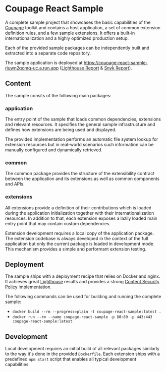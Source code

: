 # Coupage React Sample

A complete sample project that showcases the basic capabilities of the [Coupage](https://github.com/asual/coupage)
toolkit and contains a host application, a set of common extension definition rules, and a few sample extensions. It
offers a built-in internationalization and a highly optimized production setup.

Each of the provided sample packages can be independently built and extracted into a separate code repository.

The sample application is deployed at https://coupage-react-sample-riuwn2qomq-uc.a.run.app
([Lighthouse Report](https://github.com/asual/coupage-react-sample/blob/master/reports/lighthouse.pdf) &
[Snyk Report](https://github.com/asual/coupage-react-sample/blob/master/reports/snyk.pdf)).

## Content

The sample consits of the following main packages:

### application

The entry point of the sample that loads common dependencies, extensions and relevant resources. It specifies the
general sample infrastructure and defines how extensions are being used and displayed.

The provided implementation performs an automatic file system lookup for extension resources but in real-world scenarios
such information can be manually configured and dynamically retrieved.

### common

The common package provides the structure of the extensibility contract between the application and its extensions as
well as common components and APIs.

### extensions

All extensions provide a definition of their contributions which is loaded during the application initialization
together with their internationalization resources. In addition to that, each extension exposes a lazily loaded main
entry point that may contain custom dependencies.

Extension development requires a local copy of the application package. The extension codebase is always developed in
the context of the full application but only the current package is loaded in development mode. This mechanism provides
a simple and performant extension testing.

## Deployment

The sample ships with a deployment recipe that relies on Docker and nginx. It achieves great
[Lighthouse](https://developers.google.com/web/tools/lighthouse) results and provides a strong
[Content Security Policy](https://developer.mozilla.org/en-US/docs/Web/HTTP/CSP) implementation.

The following commands can be used for building and running the complete sample:

- `docker build --rm --progress=plain -t coupage-react-sample:latest .`
- `docker run --rm --name coupage-react-sample -p 80:80 -p 443:443 coupage-react-sample:latest`

## Development

Local development requires an initial build of all relevant packages similarly to the way it's done in the provided
`Dockerfile`. Each extension ships with a predefined `npm start` script that enables all typical development
capabilities.

